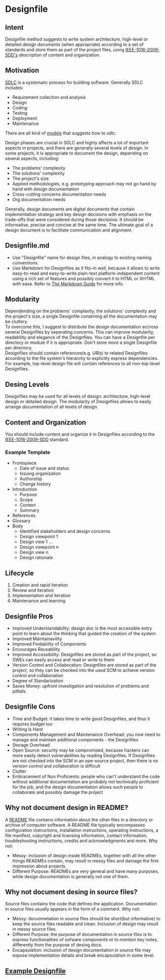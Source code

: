 # Designfile

## Intent
Designfile method suggests to write system architecture, high-level or detailed design documents (when appropriate) according to a set of standards and store them as part of the project files, using [IEEE-1016-2009-SDD's](https://ieeexplore.ieee.org/document/5167255) description of content and organization.

## Motivation
[SDLC](https://www.guru99.com/software-development-life-cycle-tutorial.html) is a systematic process for building software. Generally SDLC includes:
- Requirement collection and analysis
- Design
- Coding
- Testing
- Deployment
- Maintenance

There are all kind of [models](https://www.javatpoint.com/software-engineering-sdlc-models) that suggests how to sdlc.

Design phases are crucial in SDLC and highly affects a lot of important aspects in projects, and there are generally several levels of design. In some projects, it is appropriate to document the design, depending on several aspects, including: 
- The problems' complexity
- The solutions' complexity
- The project's size 
- Applied methodologies, e.g. prototyping approach may not go hand by hand with design documentation 
- Cross-cutting concerns documentation needs
- Org documentation needs

Generally, design documents are digital documents that contain implementation strategy and key design decisions with emphasis on the trade-offs that were considered during those decisions. It should be informative, precise and concise at the same time. The ultimate goal of a design document is to facilitate communication and alignment.

## Designfile.md
- Use "Designfile" name for design files, in analogy to existing naming conventions.
- Use Markdown for Designfiles as it fits-in well, because it allows to write easy-to-read and easy-to-write plain-text platform-independent content using a rich set of features and possibly convert it to HTML or XHTML with ease. Refer to [The Markdown Guide](https://www.markdownguide.org) for more info.

## Modularity
Dependending on the problems' complexity, the solutions' complexity and the project's size, a single Designfile conatining all the documentation may be cluttery.<br>
To overcome this, I suggest to distribute the design documentation accross several Designfiles by seperating concerns. This can improve modularity, readability and elegance of the Designfiles. You can have a Designfile per directory or module if it is appropriate. Don't store more a single Designfile per directory.<br>
Designfiles should contain references(e.g. URIs) to related Designfiles according to the file system's hierarchy to explicitly express dependencies. For example, top-level design file will contain references to all non-top-level Designfiles.

## Desing Levels
Designfiles may be used for all levels of design: architecture, high-level design or detailed design. The modularity of Designfiles allows to easily arrange documentation of all levels of design.  

## Content and Organization
You should include content and organize it in Designfiles according to the [IEEE-1016-2009-SDD](https://ieeexplore.ieee.org/document/5167255) standard.

### Example Template
- Frontspiece
   - Date of issue and status
   - Issuing organization
   - Authorship
   - Change history
- Introduction
   - Purpose
   - Scope
   - Context
   - Summary
- References
- Glossary
- Body
   - Identified stakeholders and design concerns
   - Design viewpoint 1
   - Design view 1
   …
   - Design viewpoint n
   - Design view n
   - Design rationale

## Lifecycle
1. Creation and rapid iteration
2. Review and iteration
3. Implementation and iteration
4. Maintenance and learning
 
## Designfile Pros
- Improved Understandability: design doc is the most accessible entry point to learn about the thinking that guided the creation of the system
- Improved Maintainavility
- Improved Findability of Components
- Encourages Reusability
- Improved Accessibility: Designfiles are stored as part of the project, so SWEs can easily access and read or write to them
- Version Control and Collaboration: Designfiles are stored as part of the project, so they can be checked into the used SCM to achieve version control and collaboration
- Degree of Standarization
- Saves Money: upfront investigation and resolution of problems and pitfalls

## Designfile Cons
- Time and Budget: it takes time to write good Designfiles, and thus it requires budget too
- Writing Is Hard
- Components Management and Maintenance Overhead: you now need to manage and maintain additional components - the Designfiles
- Storage Overhead
- Open Source: security may be compromised, because hackers can more easily detect vulnerabilities by reading Designfiles. If Designfiles are not checked into the SCM in an ope-source project, then there is no version control and collaboration is difficult
- Clutter
- Embracement of Non Proficients: people who can't understand the code without additional documentation are probably not technically proficient for the job, and the design documentation allows such people to collaborate and possibly damage the project

## Why not document design in README?
A [README](https://en.wikipedia.org/wiki/README) file contains information about the other files in a directory or archive of computer software. A README file typically encompasses configuration instructions, installation instructions, operating instructions, a file manifest, copyright and licensing information, contact information, troubleshooting instructions, credits and acknowledgments and more. Why not:
- Messy: inclusion of design inside READMEs, together with all the other things READMEs contain, may result in messy files and damage the first impression about projects. 
- Different Purpose: READMEs are very general and have many purposes, while design documentation is generally not one of them.

## Why not document desing in source files?
Source files contains the code that defines the application. Documentation in source files usually appears in the form of a comment. Why not: 
- Messy: documnetation in source files should be short(but informative) to keep the source files readable and clean. Inclusion of design may result in messy source files. 
- Different Purpose: the purpose of documentation in source files is to express functionalities of sofware components or to mention key notes, differently from the purpose of desing docs.
- Encapsulation: inclusion of design documentation in source file may expose implementation details and break encapsulation in some level.

## [Example Designfile](https://github.com/tomershafir/designfile/blob/master/Designfile.md)
